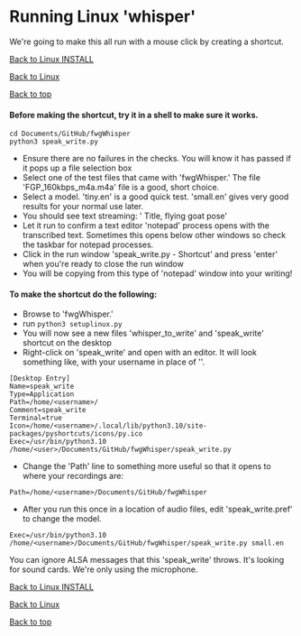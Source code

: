 # Running Linux 'whisper'
We're going to make this all run with a mouse click by creating a shortcut.

[Back to Linux INSTALL](INSTALL_linux.md)

[Back to Linux](FAQ_linux.md)

[Back to top](../README.md)

#### Before making the shortcut, try it in a shell to make sure it works.
``` commandline
cd Documents/GitHub/fwgWhisper
python3 speak_write.py
```
   - Ensure there are no failures in the checks.  You will know it has passed if it pops up a file selection box
   - Select one of the test files that came with 'fwgWhisper.'  The file 'FGP_160kbps_m4a.m4a' file is a good, short choice.
   - Select a model.  'tiny.en' is a good quick test.  'small.en' gives very good results for your normal use later.
   - You should see text streaming:   '<time stamp> Title, flying goat pose'
   - Let it run to confirm a text editor 'notepad' process opens with the transcribed text.   Sometimes this opens below other windows so check the taskbar for notepad processes.
   - Click in the run window 'speak_write.py - Shortcut' and press 'enter' when you're ready to close the run window
   - You will be copying from this type of 'notepad' window into your writing!

#### To make the shortcut do the following:
   - Browse to 'fwgWhisper.'
   - run `python3 setuplinux.py`
   - You will now see a new files 'whisper_to_write' and 'speak_write' shortcut on the desktop
   - Right-click on 'speak_write' and open with an editor.  It will look something like, with your username in place of '<user>'.

```
[Desktop Entry]
Name=speak_write
Type=Application
Path=/home/<username>/
Comment=speak_write
Terminal=true
Icon=/home/<username>/.local/lib/python3.10/site-packages/pyshortcuts/icons/py.ico
Exec=/usr/bin/python3.10 /home/<user>/Documents/GitHub/fwgWhisper/speak_write.py 
```
   - Change the 'Path' line to something more useful so that it opens to where your recordings are:
```
Path=/home/<username>/Documents/GitHub/fwgWhisper
```
   - After you run this once in a location of audio files, edit 'speak_write.pref' to change the model.

```
Exec=/usr/bin/python3.10 /home/<username>/Documents/GitHub/fwgWhisper/speak_write.py small.en
``` 

You can ignore ALSA messages that this 'speak_write' throws.  It's looking for sound cards.  We're only using the microphone.

[Back to Linux INSTALL](INSTALL_linux.md)

[Back to Linux](FAQ_linux.md)

[Back to top](../README.md)


